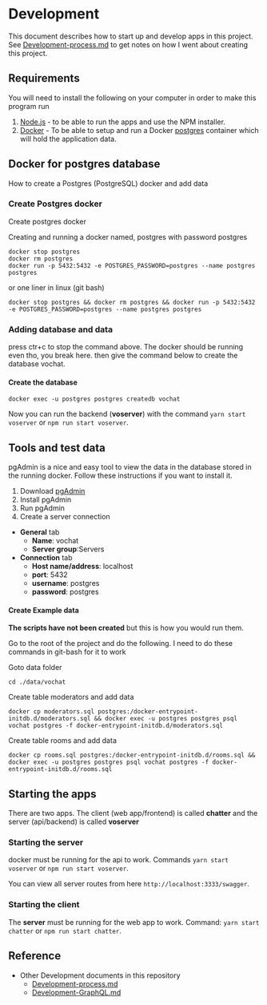 # Development
This document describes how to start up and develop apps in this project.
See [Development-process.md](Development-process.md) to get notes on how I went about creating this project.

## Requirements
You will need to install the following on your computer in order to make this program run
  1. [Node.js] - to be able to run the apps and use the NPM installer.
  2. [Docker] - To be able to setup and run a Docker [postgres] container which will hold the application data.


## Docker for postgres database
How to create a Postgres (PostgreSQL) docker and add data

### Create Postgres docker
Create postgres docker

Creating and running a docker named, postgres with password postgres
```shell
docker stop postgres
docker rm postgres
docker run -p 5432:5432 -e POSTGRES_PASSWORD=postgres --name postgres postgres
```

or one liner in linux (git bash)
```shell
docker stop postgres && docker rm postgres && docker run -p 5432:5432 -e POSTGRES_PASSWORD=postgres --name postgres postgres
```

### Adding database and data

press ctr+c to stop the command above.  The docker should be running even tho, you break here.
then give the command below to create the database vochat.
#### Create the database
```shell
docker exec -u postgres postgres createdb vochat
```
Now you can run the backend (**voserver**) with the command `yarn start voserver` or `npm run start voserver`.

## Tools and test data
pgAdmin is a nice and easy tool to view the data in the database stored in the running docker. 
Follow these instructions if you want to install it.

1. Download [pgAdmin](https://www.pgadmin.org/download/) 
2. Install pgAdmin
3. Run pgAdmin
3. Create a server connection
  - **General** tab
    - **Name**: vochat
    - **Server group**:Servers
  - **Connection** tab
    - **Host name/address**: localhost
    - **port**: 5432
    - **username**: postgres
    - **password**: postgres


#### Create Example data

**The scripts have not been created** but this is how you would run them.

Go to the root of the project and do the following.
I need to do these commands in git-bash for it to work

Goto data folder
```shell
cd ./data/vochat
```

Create table moderators and add data
```shell
docker cp moderators.sql postgres:/docker-entrypoint-initdb.d/moderators.sql && docker exec -u postgres postgres psql vochat postgres -f docker-entrypoint-initdb.d/moderators.sql
```

Create table rooms and add data
```shell
docker cp rooms.sql postgres:/docker-entrypoint-initdb.d/rooms.sql && docker exec -u postgres postgres psql vochat postgres -f docker-entrypoint-initdb.d/rooms.sql
```

## Starting the apps
There are two apps.  The client (web app/frontend) is called **chatter** and the 
server (api/backend) is called **voserver**

### Starting the server
docker must be running for the api to work.
Commands `yarn start voserver` or `npm run start voserver`.

You can view all server routes from here `http://localhost:3333/swagger`.

### Starting the client
The **server** must be running for the web app to work.
Command: `yarn start chatter` or `npm run start chatter`.

## Reference
- Other Development documents in this repository
   - [Development-process.md]
   - [Development-GraphQL.md]



[Node.js]:https://nodejs.org
[Docker]:https://www.docker.com/get-started
[postgres]:https://www.postgresql.org/
[Development-process.md]:Development-process.md
[Development-GraphQL.md]:Development-GraphQL.md
